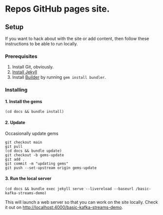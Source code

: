 # Repos GitHub pages site.

## Setup

If you want to hack about with the site or add content, then follow these instructions to be able to run locally.

### Prerequisites

1. Install Git, obviously.
2. [Install Jekyll](https://jekyllrb.com/docs/installation)
3. Install [Builder](https://bundler.io/) by running `gem install bundler`.

### Installing

#### 1. Install the gems

```shell
(cd docs && bundle install)
```

#### 2. Update

Occasionally update gems

```shell
git checkout main
git pull
(cd docs && bundle update)
git checkout -b gems-update
git add .
git commit -m "updating gems"
git push --set-upstream origin gems-update
```

#### 3. Run the local server

```shell
(cd docs && bundle exec jekyll serve --livereload --baseurl /basic-kafka-streams-demo)
```

This will launch a web server so that you can work on the site locally.
Check it out on [http://localhost:4000/basic-kafka-streams-demo](http://localhost:4000/basic-kafka-streams-demo).
